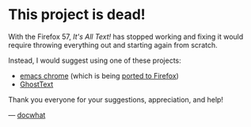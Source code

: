 # This project is dead!

With the Firefox 57, _It's All Text!_ has stopped working and fixing it would require throwing everything out and starting again from scratch.

Instead, I would suggest using one of these projects:

- [emacs chrome](https://github.com/stsquad/emacs_chrome/) (which is being [ported to Firefox](https://github.com/stsquad/emacs_chrome/pull/130))
- [GhostText](https://github.com/GhostText/GhostText)

Thank you everyone for your suggestions, appreciation, and help!

— [docwhat](https://docwhat.org)
